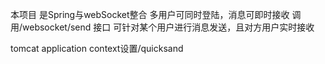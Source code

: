 本项目 是Spring与webSocket整合  多用户可同时登陆，消息可即时接收
调用/websocket/send 接口 可针对某个用户进行消息发送，且对方用户实时接收

tomcat application context设置/quicksand 